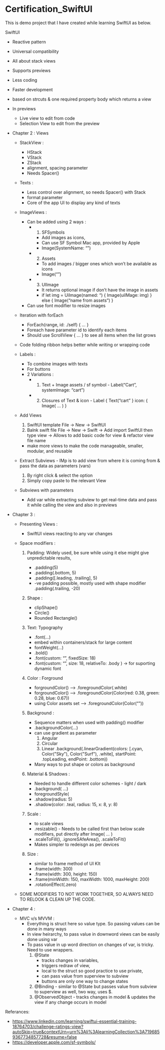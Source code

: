 # Certification_SwiftUI

This is demo project that I have created while learning SwiftUI as below. 
 
SwiftUI
- Reactive pattern
- Universal compatibility
- All about stack views
- Supports previews
- Less coding
- Faster development
- based on strcuts & one required property body which returns a view

- In previews 
    - Live view to edit from code
    - Selection View to edit from the preview
    
- Chapter 2 : Views
    - StackView : 
        - HStack
        - VStack
        - ZStack
        - alignment, spacing parameter
        - Needs Spacer()
    - Texts :
        - Less control over alignment, so needs Spacer() with Stack
        - format parameter 
        - Core of the app UI to display any kind of texts
    - ImageViews :
        - Can be added using 2 ways :
            - 1. SFSymbols 
                - Add images as icons, 
                - Can use SF Symbol Mac app, provided by Apple
                - Image(SystemName: “<name of image>”)
            - 2. Assets 
                - To add images / bigger ones which won’t be available as icons
                - Image(“<name of image>”)
            - 3. UIImage
                - It returns optional image if don’t have the image in assets
                - if let img = UiImage(named: “<name>) { Image(uiIMage: img) } else { Image(“name from assets”) }
        - Can use font modifier to resize images
    - Iteration with forEach
        - ForEach(range, id: ./self) { … }
        - Foreach have parameter id to identify each items
        - Should use ScrollView { … } to see all items when the list grows
    - Code folding ribbon helps better while writing or wrapping code
    - Labels :
        - To combine images with texts
        - For buttons
        - 2 Variations : 
            - 1. Text + Image assets / sf symbol - Label(“Cart”, systemImage: “cart”)
            - 2. Closures of Text & icon - Label { Text(“cart” } icon: { Image( … ) }

    - Add Views
        1. SwiftUI template File -> New -> SwiftUI
        2. Balnk swift file File -> New -> Swift -> Add import SwiftUI then type view -> Allows to add basic code for view & refactor view file name
        - make more views to make the code manageable, smaller, modular, and reusable

    - Extract Subviews - IMp is to add view from where it is coming from & pass the data as parameters (vars)
        1. By right click & select the option 
        2. Simply copy paste to the relevant View

   - Subviews with parameters
        - Add var while extracting subview to get real-time data and pass it while calling the view and also in previews

- Chapter 3 :
    - Presenting Views :
        - SwiftUI views reacting to any var changes

    - Space modifiers :
        1. Padding: Widely used, be sure while using it else might give unpredictable results, 
            - .padding(5)
            - .padding(.bottom, 5)
            - .padding([.leading, .trailing], 5)
            - -ve padding possible, mostly used with shape modifier .padding(.trailing, -20)

        2. Shape : 
            - clipShape()
            - Circle()
            - Rounded Rectangle()

        3. Text: Typography
            - .font(…)
            - embed within containers/stack for large content
            - fontWeight(…) 
            - .bold()
            - .font(custom: “<font name>”, fixedSize: 18)
            - .font(custom: “<font name>”, size: 18, relativeTo: .body ) -> for suporting dynamic font

        4. Color : Forground
            - forgroundColor(<system color>) —> .foregroundColor(.white)
            - forgroundColor(<custom color>) —> .foregroundColor(Color(red: 0.38, green: 0.28, blue: 0.67))
            - using Color assets set —> .foregroundColor(Color(“<color asset name>”))

        5. Background : 
            - Sequence matters when used with padding() modifier
            - .backgroundColor(…)
            - can use gradient as parameter
                1. Angular
                2. Circular
                3. Linear
                .background(.linearGradient(colors: [.cyan, Color("Sky"), Color("Surf"), .white], startPoint: .topLeading, endPoint: .bottom))
            - Many ways to put shape or colors as background

        6. Material & Shadows :
            - Needed to handle different color schemes - light / dark
            - .background(<material style> …)
            - foregroundStyle(
            -  .shadow(radius: 5)
            -  .shadow(color: .teal, radius: 15, x: 8, y: 8)

        7. Scale :
            - to scale views
            - .resizable() - Needs to be called first than below scale modifiers, put directly after Image( … )
            - .scaleToFill(), .ignoreSAfeArea(), .scaleToFit()
            - Makes simpler to redeisgn as per devices

        8. Size :
            - similar to frame method of UI KIt
            - .frame(width: 300)
            - .frame(width: 300, height: 150)
            - .frame(minWidth: 150, maxWidth: 1000, maxHeight: 200)
            - .rotationEffect(.zero)

    - SOME MODIFIERS TO NOT WORK TOGETHER, SO ALWAYS NEED TO RELOOK & CLEAN UP THE CODE.
    
- Chapter 4 :
    - MVC v/s MVVM : 
        - Everything is struct here so value type. So passing values can be done in many ways 
        - In view heirarchy, to pass value in downword views can be easily done using var
        - To pass value in up word direction on changes of var, is tricky. Need to use wrappers.
            1. @State 
                - tracks changes in variables, 
                - triggers redraw of view, 
                - local to the struct so good practice to use private, 
                - can pass value from superview to subview
                - buttons are only one way to change states
            2. @Binding - similar to @State but passes value from subview to superview as well, two way, uses $.
            3. @ObservedObject - tracks changes in model & updates the view if any change occurs in model
    
    
    
    
    
    
Referances: 

- https://www.linkedin.com/learning/swiftui-essential-training-18764703/challenge-ratings-view?autoSkip=true&contextUrn=urn%3Ali%3AlearningCollection%3A7196859367734857728&resume=false
- https://developer.apple.com/sf-symbols/

